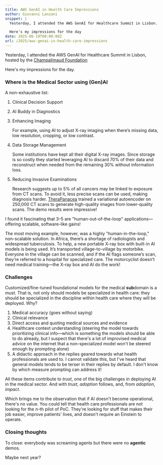 ```yaml
---
title: AWS GenAI in Health Care Impressions
author: Giovanni Lanzani
snippet: |
  Yesterday, I attended the AWS GenAI for Healthcare Summit in Lisbon.

  Here's my impressions for the day 
date: 2025-06-19T00:00:00Z
url: /2025/aws-genai-in-health-care-impressions
---
```


Yesterday, I attended the AWS GenAI for Healthcare Summit in Lisbon, hosted by the [Champalimaud Foundation](https://fchampalimaud.org)

Here's my impressions for the day.

### Where is the Medical Sector using (Gen)AI

A non-exhaustive list:

1. Clinical Decision Support
2. AI Buddy in Diagnostics
3. Enhancing Imaging

     For example, using AI to adjust X-ray imaging when there’s missing data, low resolution, cropping, or low contrast.
4. Data Storage Management

    Some institutions have kept all their digital X-ray images. Since storage is so costly they started leveraging AI to discard 70% of their data and reconstruct when needed from the remaining 30% without information loss.
5. Reducing Invasive Examinations

    Research suggests up to 5% of all cancers may be linked to exposure from CT scans. To avoid it, less precise scans can be used, making diagnosis harder. [TheraPanacea] trained a variational autoencoder on 250,000 CT scans to generate high-quality images from lower-quality scans. The demo results were impressive!

I found it fascinating that 3–5 are "human-out-of-the-loop" applications—offering scalable, software-like gains!

The most moving example, however, was a highly "human-in-the-loop," non-scalable solution. In Africa, there’s a shortage of radiologists and widespread tuberculosis. To help, a new portable X-ray box with built-in AI models is being used. It’s transported village-to-village by motorbike. Everyone in the village can be scanned, and if the AI flags someone’s scan, they’re referred to a hospital for specialized care. The motorcyclist doesn’t need medical training—the X-ray box and AI do the work!

### Challenges

Customized/fine-tuned foundational models for the medical **sub**domain is a must. That is, not only should models be specialized in health care: they should be specialized in the discipline within health care where they will be deployed. Why?

1. Medical accuracy (goes without saying)
2. Clinical relevance
3. Direct access and quoting medical sources and evidence
4. Healthcare context understanding (steering the model towards prioritizing clinical info—which is something the models should be able to do already, but I suspect that there's a lot of improvised medical advice on the internet that a non-specialized model won't be steered enough by prompting alone)
5. A didactic approach in the replies geared towards what health professionals are used to. I cannot validate this, but I've heard that general models tends to be terser in their replies by default. I don't know by which measure prompting can address it!

All these items contribute to *trust*, one of the big challenges in deploying AI in the medical sector. And with *trust*, *adoption* follows, and, from *adoption*, *impact*.

Which brings me to the observation that if AI doesn't become operational, there's no value. You could tell that health care professionals are not looking for the *n*-th pilot of PoC. They're looking for stuff that makes their job easier, improve patients' lives, and doesn't require an Einstein to operate.

### Closing thoughts

To close: everybody was screaming agents but there were no **agentic** demos.

Maybe next year?

[TheraPanacea]: https://www.therapanacea.eu
